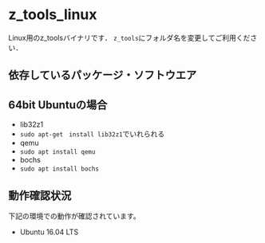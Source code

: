# z_tools_linux
Linux用のz_toolsバイナリです．
`z_tools`にフォルダ名を変更してご利用ください．

## 依存しているパッケージ・ソフトウエア
## 64bit Ubuntuの場合
- lib32z1
 - `sudo apt-get　install lib32z1`でいれられる
- qemu
 - `sudo apt install qemu`
- bochs
 - `sudo apt install bochs`

## 動作確認状況
下記の環境での動作が確認されています。
- Ubuntu 16.04 LTS
